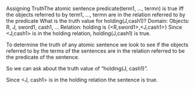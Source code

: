Assigning TruthThe atomic sentence predicate(term1, …, termn) is true iff the objects referred to by term1, …, termn are in the relation referred to by the predicate
What is the truth value for holding(J,cash1)?
Domain: 
Objects: R, J, sword1, cash1, …
Relation: holding is {<R,sword1>,<J,cash1>}
Since <J,cash1> is in the holding relation, holding(J,cash1) is true.

To determine the truth of any atomic sentence we look to see if the objects referred to by the terms of the sentences are in the relation referred to be the predicate of the sentence.

So we can ask about the truth value of “holding(J, cash1)”.

Since <J, cash1> is in the holding relation the sentence is true.
